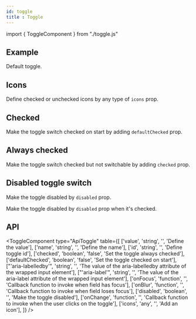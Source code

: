 ```yaml
---
id: toggle
title : Toggle
---
```


import { ToggleComponent } from "./toggle.js"

## Example

<p>Default toggle.</p>
<ToggleComponent type="simple" />

## Icons

<p>Define checked or unchecked icons by any type of <code>icons</code> prop.</p>
<ToggleComponent type="icons" />

## Checked

<p>Make the toggle switch checked on start by adding <code>defaultChecked</code> prop.</p>
<ToggleComponent type="defaultChecked" />

## Always checked

<p>Make the toggle switch checked but not switchable by adding <code>checked</code> prop.</p>
<ToggleComponent type="checked" />

## Disabled toggle switch

<p>Make the toggle disabled by <code>disabled</code> prop.</p>
<ToggleComponent type="disabled" />
<p>Make the toggle disabled by <code>disabled</code> prop when it's checked.</p>
<ToggleComponent type="disabled checked" />

## API

<ToggleComponent type="ApiToggle" table={[
  ['value', 'string', '', 'Define the value'],
  ['name', 'string', '', 'Define the name'],
  ['id', 'string', '', 'Define toggle id'],
  ['checked', 'boolean', 'false', 'Set the toggle always checked'],
  ['defaultChecked', 'boolean', 'false', 'Set the toggle checked on start'],
  ["'aria-labelledby'", 'string', '', 'The value of the aria-labelledby attribute of the wrapped input element'],
  ["'aria-label'", 'string', '', 'The value of the aria-label attribute of the wrapped input element'],
  ['onFocus', 'function', '', 'Callback function to invoke when field has focus'],
  ['onBlur', 'function', '', 'Callback function to invoke when field loses focus'],
  ['disabled', 'boolean', '', 'Make the toggle disabled'],
  ['onChange', 'function', '', 'Callback function to invoke when the user clicks on the toggle'],
  ['icons', 'any', '', 'Add an icon'], 
]} />